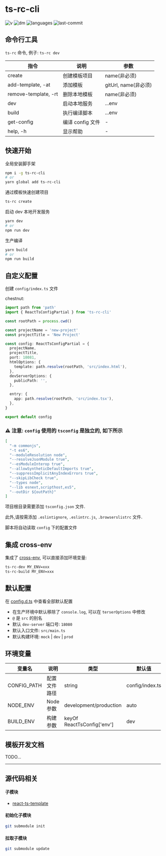 # ts-rc-cli

![v](https://img.shields.io/npm/v/ts-rc-cli) ![dm](https://img.shields.io/npm/dm/ts-rc-cli) ![languages](https://img.shields.io/github/languages/top/lanten/ts-rc-cli) ![last-commit](https://img.shields.io/github/last-commit/lanten/ts-rc-cli)

## 命令行工具

`ts-rc` 命令, 例子: `ts-rc dev`

| 指令                 | 说明             | 参数                 |
| -------------------- | ---------------- | -------------------- |
| create               | 创建模板项目     | name(非必须)         |
| add-template, -at    | 添加模板         | gitUrl, name(非必须) |
| remove-template, -rt | 删除本地模板     | name(非必须)         |
| dev                  | 启动本地服务     | ...env               |
| build                | 执行编译脚本     | ...env               |
| get-config           | 编译 config 文件 | -                    |
| help, -h             | 显示帮助         | -                    |

## 快速开始

全局安装脚手架

```bash
npm i -g ts-rc-cli
# or
yarn global add ts-rc-cli
```

通过模板快速创建项目

```bash
ts-rc create
```

启动 dev 本地开发服务

```bash
yarn dev
# or
npm run dev
```

生产编译

```bash
yarn build
# or
npm run build
```

## 自定义配置

创建 `config/index.ts` 文件

chestnut:

```ts
import path from 'path'
import { ReactTsConfigPartial } from 'ts-rc-cli'

const rootPath = process.cwd()

const projectName = 'new-project'
const projectTitle = 'New Project'

const config: ReactTsConfigPartial = {
  projectName,
  projectTitle,
  port: 18081,
  htmlOptions: {
    template: path.resolve(rootPath, 'src/index.html'),
  },
  devServerOptions: {
    publicPath: '',
  },

  entry: {
    app: path.resolve(rootPath, 'src/index.tsx'),
  },
}

export default config
```

### ⚠ 注意: `config` 使用的 `tsconfig` 是独立的, 如下所示

```json
[
  "-m commonjs",
  "-t es6",
  "--moduleResolution node",
  "--resolveJsonModule true",
  "--esModuleInterop true",
  "--allowSyntheticDefaultImports true",
  "--suppressImplicitAnyIndexErrors true",
  "--skipLibCheck true",
  "--types node",
  "--lib esnext,scripthost,es5",
  "--outDir ${outPath}"
]
```

项目根目录需要添加 `tsconfig.json` 文件.

此外,请按需添加 `.eslintignore`, `.eslintrc.js`, `.browserslistrc` 文件.

脚本将自动读取 `config` 下的配置文件

## 集成 cross-env

集成了 [cross-env](https://www.npmjs.com/package/cross-env), 可以直接添加环境变量:

```bash
ts-rc-dev MY_ENV=xxx
ts-rc-build MY_ENV=xxx
```

## 默认配置

在 [config.d.ts](./typings/config.d.ts) 中查看全部默认配置

- 在生产环境中默认移除了 `console.log`, 可以在 `terserOptions` 中修改
- `@` 是 `src` 的别名
- 默认 `dev-server` 端口号: `18080`
- 默认入口文件: `src/main.ts`
- 默认构建环境: `mock` | `dev` | `prod`

## 环境变量

| 变量名      | 说明         | 类型                       | 默认值          |
| ----------- | ------------ | -------------------------- | --------------- |
| CONFIG_PATH | 配置文件路径 | string                     | config/index.ts |
| NODE_ENV    | Node 参数    | development/production     | auto            |
| BUILD_ENV   | 构建参数     | keyOf ReactTsConfig['env'] | dev             |

## 模板开发文档

TODO...

---

## 源代码相关

#### 子模块

- [react-ts-template](https://github.com/lanten/react-ts-template)

#### 初始化子模块

```bash
git submodule init
```

#### 拉取子模块

```bash
git submodule update
```
